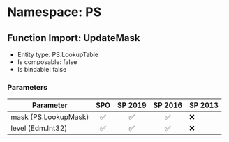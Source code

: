 # Namespace: PS

## Function Import: UpdateMask

- Entity type: PS.LookupTable
- Is composable: false
- Is bindable: false

### Parameters

Parameter | SPO | SP 2019 | SP 2016 | SP 2013
----------|:---:|:-------:|:-------:|:-------
mask (PS.LookupMask) | ✅ | ✅ | ✅ | ❌
level (Edm.Int32) | ✅ | ✅ | ✅ | ❌
